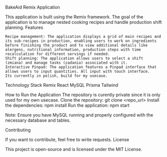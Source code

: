 BakeAid Remix Application

This application is built using the Remix framework. The goal of the application is to manage nested cooking recipes and handle production shift planning.
Features

    Recipe management: The application displays a grid of main recipes and its sub-recipes in production, enabling users to work on ingredients before finishing the product and to view additional details like alergens, nutritional information, production steps with time recalculation for different servings if needed.
    Shift planning: The application allows users to select a shift (zmiana) and manage tasks (zadania) associated with it.
    Interactive Pinpad: The application features a Pinpad interface that allows users to input quantities. All input with touch interface. 
    Its currently in polish, build for my usecase.

Technology Stack
    Remix 
    React
    MySQL
    Prisma
    Tailwind
    
How to Run the Application
 The repository is curently private since it is only used for my own usecase.
    Clone the repository: git clone <repo_url>
    Install the dependencies: npm install
    Run the application: npm start

Note: Ensure you have MySQL running and properly configured with the necessary database and tables.

Contributing 

If you want to contribute, feel free to write requests.
License

This project is open-source and is licensed under the MIT License.
